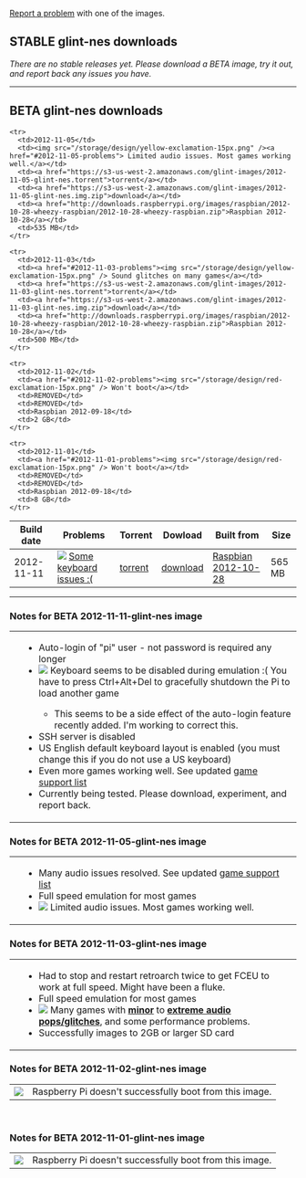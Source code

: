 <a href="mailto:jefflunt@gmail.com">Report a problem</a> with one of the images.

## STABLE glint-nes downloads

*There are no stable releases yet. Please download a BETA image, try it out, and report back any issues you have.*

<hr />

## BETA glint-nes downloads

<table id="release-list">
  <thead>
    <tr>
      <th>Build date</th>
      <th>Problems</th>
      <th>Torrent</th>
      <th>Dowload</th>
      <th>Built from</th>
      <th>Size</th>
    </tr>
  </thead>
  <tbody>
    <tr>
      <td>2012-11-11</td>
      <td><img src="/storage/design/yellow-exclamation-15px.png" /> <a href="#2012-11-11-problems">Some keyboard issues :(</a></td>
      <td><a href="https://s3-us-west-2.amazonaws.com/glint-images/2012-11-11-glint-nes.torrent">torrent</a></td>
      <td><a href="https://s3-us-west-2.amazonaws.com/glint-images/2012-11-11-glint-nes.img.zip">download</a></td>
      <td><a href="http://downloads.raspberrypi.org/images/raspbian/2012-10-28-wheezy-raspbian/2012-10-28-wheezy-raspbian.zip">Raspbian 2012-10-28</a></td>
      <td>565 MB</td>
    </tr>

    <tr>
      <td>2012-11-05</td>
      <td><img src="/storage/design/yellow-exclamation-15px.png" /><a href="#2012-11-05-problems"> Limited audio issues. Most games working well.</a></td>
      <td><a href="https://s3-us-west-2.amazonaws.com/glint-images/2012-11-05-glint-nes.torrent">torrent</a></td>
      <td><a href="https://s3-us-west-2.amazonaws.com/glint-images/2012-11-05-glint-nes.img.zip">download</a></td>
      <td><a href="http://downloads.raspberrypi.org/images/raspbian/2012-10-28-wheezy-raspbian/2012-10-28-wheezy-raspbian.zip">Raspbian 2012-10-28</a></td>
      <td>535 MB</td>
    </tr>

    <tr>
      <td>2012-11-03</td>
      <td><a href="#2012-11-03-problems"><img src="/storage/design/yellow-exclamation-15px.png" /> Sound glitches on many games</a></td>
      <td><a href="https://s3-us-west-2.amazonaws.com/glint-images/2012-11-03-glint-nes.torrent">torrent</a></td>
      <td><a href="https://s3-us-west-2.amazonaws.com/glint-images/2012-11-03-glint-nes.img.zip">download</a></td>
      <td><a href="http://downloads.raspberrypi.org/images/raspbian/2012-10-28-wheezy-raspbian/2012-10-28-wheezy-raspbian.zip">Raspbian 2012-10-28</a></td>
      <td>500 MB</td>
    </tr>
    
    <tr>
      <td>2012-11-02</td>
      <td><a href="#2012-11-02-problems"><img src="/storage/design/red-exclamation-15px.png" /> Won't boot</a></td>
      <td>REMOVED</td>
      <td>REMOVED</td>
      <td>Raspbian 2012-09-18</td>
      <td>2 GB</td>
    </tr>
    
    <tr>
      <td>2012-11-01</td>
      <td><a href="#2012-11-01-problems"><img src="/storage/design/red-exclamation-15px.png" /> Won't boot</a></td>
      <td>REMOVED</td>
      <td>REMOVED</td>
      <td>Raspbian 2012-09-18</td>
      <td>8 GB</td>
    </tr>
  </tbody>
</table>

<hr />

### Notes for BETA 2012-11-11-glint-nes image
<table id="2012-11-11-problems" class="release-problems">
  <tbody>
    <td></td>
    <td>
      <ul class="compact-list">
        <li>Auto-login of "pi" user - not password is required any longer</li>
        <li><img src="/storage/design/yellow-exclamation-15px.png" /> Keyboard seems to be disabled during emulation :( You have to press Ctrl+Alt+Del to gracefully shutdown the Pi to load another game</li>
        <ul>
          <li>This seems to be a side effect of the auto-login feature recently added. I'm working to correct this.</li>
        </ul>
        <li>SSH server is disabled</li>
        <li>US English default keyboard layout is enabled (you must change this if you do not use a US keyboard)</li>
        <li>Even more games working well. See updated <a href="http://karmanebula.com/game-support">game support list</a></li>
        <li>Currently being tested. Please download, experiment, and report back.</li>        
      </ul>
    </td>
  </tbody>
</table>


### Notes for BETA 2012-11-05-glint-nes image
<table id="2012-11-05-problems" class="release-problems">
  <tbody>
    <td></td>
    <td>
      <ul class="compact-list">
        <li>Many audio issues resolved. See updated <a href="http://karmanebula.com/game-support">game support list</a></li>
        <li>Full speed emulation for most games</li>
        <li><img src="/storage/design/yellow-exclamation-15px.png" /> Limited audio issues. Most games working well.</li>        
      </ul>
    </td>
  </tbody>
</table>

### Notes for BETA 2012-11-03-glint-nes image
<table id="2012-11-03-problems" class="release-problems">
  <tbody>
    <td></td>
    <td>
      <ul class="compact-list">
        <li>Had to stop and restart retroarch twice to get FCEU to work at full speed. Might have been a fluke.</li>
        <li>Full speed emulation for most games</li>
        <li><img src="/storage/design/yellow-exclamation-15px.png" /> Many games with <u><strong>minor</strong></u> to <u><strong>extreme audio pops/glitches</strong></u>, and some performance problems.
        <li>Successfully images to 2GB or larger SD card</li>
      </ul>
    </td>
  </tbody>
</table>

### Notes for BETA 2012-11-02-glint-nes image
<table id="2012-11-02-problems" class="release-problems">
  <tbody>
    <td><img src="/storage/design/red-exclamation-15px.png" /></td>
    <td>Raspberry Pi doesn't successfully boot from this image.</td>
  </tbody>
</table>
<br />

### Notes for BETA 2012-11-01-glint-nes image
<table id="2012-11-01-problems" class="release-problems">
  <tbody>
    <td><img src="/storage/design/red-exclamation-15px.png" /></td>
    <td>Raspberry Pi doesn't successfully boot from this image.</td>
  </tbody>
</table>